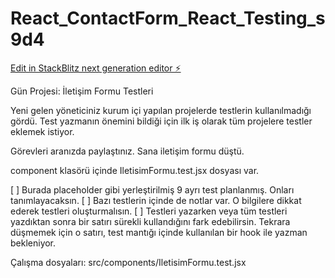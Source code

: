 # React_ContactForm_React_Testing_s9d4

[Edit in StackBlitz next generation editor ⚡️](https://stackblitz.com/~/github.com/volkante/React_ContactForm_React_Testing_s9d4)

Gün Projesi: İletişim Formu Testleri

Yeni gelen yöneticiniz kurum içi yapılan projelerde testlerin kullanılmadığı gördü. Test yazmanın önemini bildiği için ilk iş olarak tüm projelere testler eklemek istiyor.

Görevleri aranızda paylaştınız. Sana iletişim formu düştü.

component klasörü içinde IletisimFormu.test.jsx dosyası var.

[ ] Burada placeholder gibi yerleştirilmiş 9 ayrı test planlanmış. Onları tanımlayacaksın.
[ ] Bazı testlerin içinde de notlar var. O bilgilere dikkat ederek testleri oluşturmalısın.
[ ] Testleri yazarken veya tüm testleri yazdıktan sonra bir satırı sürekli kullandığını fark edebilirsin. Tekrara düşmemek için o satırı, test mantığı içinde kullanılan bir hook ile yazman bekleniyor.

Çalışma dosyaları: src/components/IletisimFormu.test.jsx
